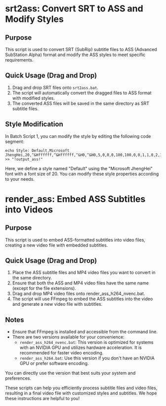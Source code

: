 # srt2ass: Convert SRT to ASS and Modify Styles

## Purpose
This script is used to convert SRT (SubRip) subtitle files to ASS (Advanced SubStation Alpha) format and modify the ASS styles to meet specific requirements.

## Quick Usage (Drag and Drop)
1. Drag and drop SRT files onto `srt2ass.bat`.
2. The script will automatically convert the dragged files to ASS format with modified styles.
3. The converted ASS files will be saved in the same directory as SRT subtitle files.

## Style Modification
In Batch Script 1, you can modify the style by editing the following code segment:

```batch
echo Style: Default,Microsoft JhengHei,20,^&Hffffff,^&Hffffff,^&H0,^&H0,5,0,0,0,100,100,0,0,1,1,0,2,10,10,10,1 >> "!output_ass!"
```

Here, we define a style named "Default" using the "Microsoft JhengHei" font with a font size of 20. You can modify these style properties according to your needs.

# render_ass: Embed ASS Subtitles into Videos

## Purpose
This script is used to embed ASS-formatted subtitles into video files, creating a new video file with embedded subtitles.

## Quick Usage (Drag and Drop)
1. Place the ASS subtitle files and MP4 video files you want to convert in the same directory.
2. Ensure that both the ASS and MP4 video files have the same name (except for the file extensions).
3. Drag and drop MP4 video files onto render_ass_h264_nvenc.bat.
4. The script will use FFmpeg to embed the ASS subtitles into the video and generate a new video file with subtitles.
   
## Notes
- Ensure that FFmpeg is installed and accessible from the command line.
- There are two versions available for your convenience:
   - `render_ass_h264_nvenc.bat`: This version is optimized for systems with an NVIDIA GPU and utilizes hardware acceleration. It is recommended for faster video encoding.
   - `render_ass_h264.bat`: Use this version if you don't have an NVIDIA GPU or prefer software encoding.

You can directly use the version that best suits your system and preferences.



These scripts can help you efficiently process subtitle files and video files, resulting in a final video file with customized styles and subtitles. We hope these instructions are helpful to you!
